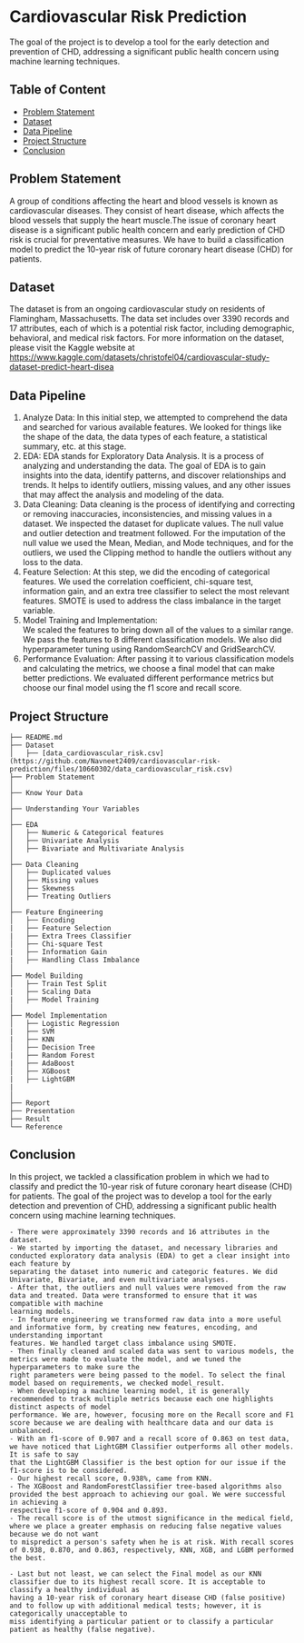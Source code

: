 # Cardiovascular Risk Prediction
The goal of the project is to develop a tool for the early detection and prevention of CHD, addressing a significant public health concern using machine learning techniques.

## Table of Content
  * [Problem Statement](#problem-statement)
  * [Dataset](#dataset)
  * [Data Pipeline](#data-pipeline)
  * [Project Structure](#project-structure)
  * [Conclusion](#conclusion)
  
  
## Problem Statement
  A group of conditions affecting the heart and blood vessels is known as cardiovascular diseases. They consist of heart disease, which affects the blood vessels that 
  supply the heart muscle.The issue of coronary heart disease is a significant public health concern and early prediction of CHD risk is crucial for preventative 
  measures. We have to build a classification model to predict the 10-year risk of future coronary heart disease (CHD) for patients.
  
 
## Dataset
  The dataset is from an ongoing cardiovascular study on residents of Flamingham, Massachusetts. The data set includes over 3390 records and 17 attributes, each of which is a potential risk factor, including demographic, behavioral, and medical risk factors. For more information on the dataset, please visit the Kaggle website at https://www.kaggle.com/datasets/christofel04/cardiovascular-study-dataset-predict-heart-disea
  
  
## Data Pipeline
  1. Analyze Data: 
      In this initial step, we attempted to comprehend the data and searched for various available features. We looked for things like the shape of the data, the data types of each feature, a statistical summary, etc. at this stage.
  2. EDA:
     EDA stands for Exploratory Data Analysis. It is a process of analyzing and understanding the data. The goal of EDA is to gain insights into the data, identify patterns, and discover relationships and trends. It helps to identify outliers, missing values, and any other issues that may affect the analysis and modeling of the data.
  4. Data Cleaning: 
      Data cleaning is the process of identifying and correcting or removing inaccuracies, inconsistencies, and missing values in a dataset. We inspected the dataset 
      for duplicate values. The null value and outlier detection and treatment followed. For the imputation of the null value we used the Mean, Median, and Mode 
      techniques, and for the outliers, we used the Clipping method to handle the outliers without any loss to the data.
  5. Feature Selection: 
      At this step, we did the encoding of categorical features. We used the correlation coefficient, chi-square test, information gain, and an extra tree classifier       to select the most relevant features. SMOTE is used to address the class imbalance in the target variable.
  6. Model Training and Implementation:  
      We scaled the features to bring down all of the values to a similar range. We pass the features to 8 different classification models. We also did 
      hyperparameter tuning using RandomSearchCV and GridSearchCV.
  7. Performance Evaluation: 
      After passing it to various classification models and calculating the metrics, we choose a final model that can make better predictions. We evaluated different 
      performance metrics but choose our final model using the f1 score and recall score.
      
      
## Project Structure
```
├── README.md
├── Dataset 
│   ├── [data_cardiovascular_risk.csv](https://github.com/Navneet2409/cardiovascular-risk-prediction/files/10660302/data_cardiovascular_risk.csv)
├── Problem Statement
│
├── Know Your Data
│
├── Understanding Your Variables
│
├── EDA
│   ├── Numeric & Categorical features
│   ├── Univariate Analysis
│   ├── Bivariate and Multivariate Analysis
│
├── Data Cleaning
│   ├── Duplicated values
│   ├── Missing values
│   ├── Skewness
│   ├── Treating Outliers
│
├── Feature Engineering
│   ├── Encoding
|   ├── Feature Selection
|   ├── Extra Trees Classifier
│   ├── Chi-square Test
|   ├── Information Gain
|   ├── Handling Class Imbalance
│
├── Model Building
│   ├── Train Test Split
|   ├── Scaling Data
|   ├── Model Training
│
├── Model Implementation
│   ├── Logistic Regression
|   ├── SVM
|   ├── KNN
│   ├── Decision Tree
|   ├── Random Forest
|   ├── AdaBoost
│   ├── XGBoost
|   ├── LightGBM
|
│   
├── Report
├── Presentation
├── Result
└── Reference
```


## Conclusion
In this project, we tackled a classification problem in which we had to classify and predict the 10-year risk of future coronary heart disease (CHD) for patients. The goal of the project was to develop a tool for the early detection and prevention of CHD, addressing a significant public health concern using machine learning techniques.

    - There were approximately 3390 records and 16 attributes in the dataset.
    - We started by importing the dataset, and necessary libraries and conducted exploratory data analysis (EDA) to get a clear insight into each feature by 
    separating the dataset into numeric and categoric features. We did Univariate, Bivariate, and even multivariate analyses.
    - After that, the outliers and null values were removed from the raw data and treated. Data were transformed to ensure that it was compatible with machine 
    learning models.
    - In feature engineering we transformed raw data into a more useful and informative form, by creating new features, encoding, and understanding important 
    features. We handled target class imbalance using SMOTE.
    - Then finally cleaned and scaled data was sent to various models, the metrics were made to evaluate the model, and we tuned the hyperparameters to make sure the 
    right parameters were being passed to the model. To select the final model based on requirements, we checked model_result.
    - When developing a machine learning model, it is generally recommended to track multiple metrics because each one highlights distinct aspects of model 
    performance. We are, however, focusing more on the Recall score and F1 score because we are dealing with healthcare data and our data is unbalanced.
    - With an f1-score of 0.907 and a recall score of 0.863 on test data, we have noticed that LightGBM Classifier outperforms all other models. It is safe to say 
    that the LightGBM Classifier is the best option for our issue if the f1-score is to be considered.
    - Our highest recall score, 0.938%, came from KNN.
    - The XGBoost and RandomForestClassifier tree-based algorithms also provided the best approach to achieving our goal. We were successful in achieving a 
    respective f1-score of 0.904 and 0.893.
    - The recall score is of the utmost significance in the medical field, where we place a greater emphasis on reducing false negative values because we do not want 
    to mispredict a person's safety when he is at risk. With recall scores of 0.938, 0.870, and 0.863, respectively, KNN, XGB, and LGBM performed the best.

    - Last but not least, we can select the Final model as our KNN classifier due to its highest recall score. It is acceptable to classify a healthy individual as 
    having a 10-year risk of coronary heart disease CHD (false positive) and to follow up with additional medical tests; however, it is categorically unacceptable to 
    miss identifying a particular patient or to classify a particular patient as healthy (false negative).
    
    
